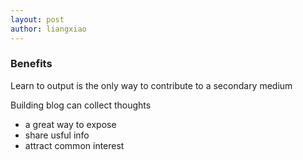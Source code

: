 ```yaml
---
layout: post
author: liangxiao
---
```


### Benefits
Learn to output is the only way to contribute to a secondary medium

Building blog can collect thoughts
- a great way to expose 
- share usful info 
- attract common interest
  

